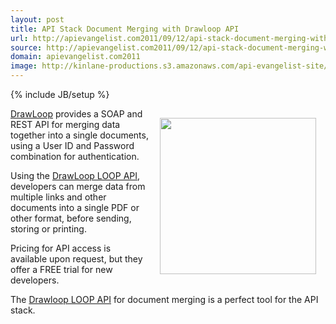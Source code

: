 ```yaml
---
layout: post
title: API Stack Document Merging with Drawloop API
url: http://apievangelist.com2011/09/12/api-stack-document-merging-with-drawloop-api/
source: http://apievangelist.com2011/09/12/api-stack-document-merging-with-drawloop-api/
domain: apievangelist.com2011
image: http://kinlane-productions.s3.amazonaws.com/api-evangelist-site/blog/Drawloop-Logo.jpg
---
```

{% include JB/setup %}
<p><a href="/admin/Blog/"><img style="padding: 15px;" src="http://kinlane-productions.s3.amazonaws.com/mimeo/drawloop/Drawloop-Logo.jpg" alt="" width="250" align="right" /></a><a href="/admin/Blog/">DrawLoop</a> provides a SOAP and REST API for merging data together into a single documents, using a User ID and Password combination for authentication.</p>
<p>Using the <a href="/admin/Blog/">DrawLoop LOOP API</a>, developers can merge data from multiple links and other documents into a single PDF or other format, before sending, storing or printing.</p>
<p>Pricing for API access is available upon request, but they offer a FREE trial for new developers.</p>
<p>The <a href="/admin/Blog/">Drawloop LOOP API</a> for document merging is a perfect tool for the API stack.</p>
